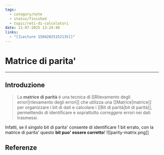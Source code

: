 ```yaml
---
tags:
  - category/note
  - status/finished
  - topic/reti-di-calcolatori
date: 11-07-2025 13:24:40
links:
  - "[[Lecture 15042025152135]]"
---
```

# Matrice di parita'
---
## Introduzione
> La **matrice di parità** è una tecnica di [[Rilevamento degli errori|rilevamento degli errori]] che utilizza una [[Matrice|matrice]] per organizzare i bit di dati e calcolare i [[Bit di parità|bit di parità]], permettendo di identificare e soprattutto _correggere_ errori nei dati trasmessi.

Infatti, se il singolo bit di parita' consente di identificare 1 bit errato, con la matrice di parita' questo **bit puo' essere corretto**!
![[parity-matrix.png]]

## Referenze
